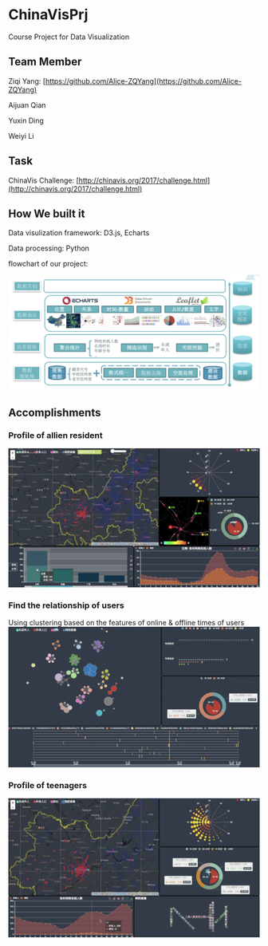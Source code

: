 # ChinaVisPrj

Course Project for Data Visualization

## Team Member

Ziqi Yang: [https://github.com/Alice-ZQYang](https://github.com/Alice-ZQYang)

Aijuan Qian

Yuxin Ding

Weiyi Li

## Task

ChinaVis Challenge: [http://chinavis.org/2017/challenge.html](http://chinavis.org/2017/challenge.html)

## How We built it

Data visulization framework: D3.js, Echarts

Data processing: Python 

flowchart of our project:

![avatar](https://github.com/Alice-ZQYang/ChinaVisPrj/blob/master/image/%E5%B1%8F%E5%B9%95%E5%BF%AB%E7%85%A7%202020-02-04%20%E4%B8%8B%E5%8D%8812.54.08.png)

## Accomplishments

### Profile of allien resident
![avatar](https://github.com/Alice-ZQYang/ChinaVisPrj/blob/master/image/%E5%B1%8F%E5%B9%95%E5%BF%AB%E7%85%A7%202020-02-04%20%E4%B8%8B%E5%8D%8812.32.11.png)

### Find the relationship of users
Using clustering based on the features of online & offline times of users
![avatar](https://github.com/Alice-ZQYang/ChinaVisPrj/blob/master/image/%E5%B1%8F%E5%B9%95%E5%BF%AB%E7%85%A7%202020-02-04%20%E4%B8%8B%E5%8D%8812.32.35.png)

### Profile of teenagers
![avatar](https://github.com/Alice-ZQYang/ChinaVisPrj/blob/master/image/%E5%B1%8F%E5%B9%95%E5%BF%AB%E7%85%A7%202020-02-04%20%E4%B8%8B%E5%8D%8812.32.58.png)
